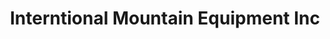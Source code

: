 ---
title: "Interntional Mountain Equipment Inc"
url: /north-conway/interntional-mountain-equipment-inc/
shop: Outdoor
---